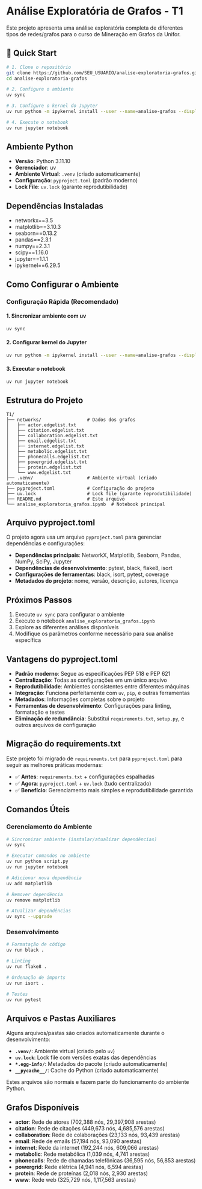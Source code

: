 # Análise Exploratória de Grafos - T1

Este projeto apresenta uma análise exploratória completa de diferentes tipos de redes/grafos para o curso de Mineração em Grafos da Unifor.

## 🚀 Quick Start

```bash
# 1. Clone o repositório
git clone https://github.com/SEU_USUARIO/analise-exploratoria-grafos.git
cd analise-exploratoria-grafos

# 2. Configure o ambiente
uv sync

# 3. Configure o kernel do Jupyter
uv run python -m ipykernel install --user --name=analise-grafos --display-name="Python 3.11 - Análise de Grafos"

# 4. Execute o notebook
uv run jupyter notebook
```

## Ambiente Python
- **Versão**: Python 3.11.10
- **Gerenciador**: uv
- **Ambiente Virtual**: `.venv` (criado automaticamente)
- **Configuração**: `pyproject.toml` (padrão moderno)
- **Lock File**: `uv.lock` (garante reprodutibilidade)

## Dependências Instaladas
- networkx==3.5
- matplotlib==3.10.3
- seaborn==0.13.2
- pandas==2.3.1
- numpy==2.3.1
- scipy==1.16.0
- jupyter==1.1.1
- ipykernel==6.29.5

## Como Configurar o Ambiente

### Configuração Rápida (Recomendado)

#### 1. Sincronizar ambiente com uv
```bash
uv sync
```

#### 2. Configurar kernel do Jupyter
```bash
uv run python -m ipykernel install --user --name=analise-grafos --display-name="Python 3.11 - Análise de Grafos"
```

#### 3. Executar o notebook
```bash
uv run jupyter notebook
```

## Estrutura do Projeto
```
T1/
├── networks/                 # Dados dos grafos
│   ├── actor.edgelist.txt
│   ├── citation.edgelist.txt
│   ├── collaboration.edgelist.txt
│   ├── email.edgelist.txt
│   ├── internet.edgelist.txt
│   ├── metabolic.edgelist.txt
│   ├── phonecalls.edgelist.txt
│   ├── powergrid.edgelist.txt
│   ├── protein.edgelist.txt
│   └── www.edgelist.txt
├── .venv/                    # Ambiente virtual (criado automaticamente)
├── pyproject.toml            # Configuração do projeto
├── uv.lock                   # Lock file (garante reprodutibilidade)
├── README.md                 # Este arquivo
└── analise_exploratoria_grafos.ipynb  # Notebook principal
```

## Arquivo pyproject.toml

O projeto agora usa um arquivo `pyproject.toml` para gerenciar dependências e configurações:

- **Dependências principais**: NetworkX, Matplotlib, Seaborn, Pandas, NumPy, SciPy, Jupyter
- **Dependências de desenvolvimento**: pytest, black, flake8, isort
- **Configurações de ferramentas**: black, isort, pytest, coverage
- **Metadados do projeto**: nome, versão, descrição, autores, licença

## Próximos Passos
1. Execute `uv sync` para configurar o ambiente
2. Execute o notebook `analise_exploratoria_grafos.ipynb`
3. Explore as diferentes análises disponíveis
4. Modifique os parâmetros conforme necessário para sua análise específica

## Vantagens do pyproject.toml

- **Padrão moderno**: Segue as especificações PEP 518 e PEP 621
- **Centralização**: Todas as configurações em um único arquivo
- **Reprodutibilidade**: Ambientes consistentes entre diferentes máquinas
- **Integração**: Funciona perfeitamente com `uv`, `pip`, e outras ferramentas
- **Metadados**: Informações completas sobre o projeto
- **Ferramentas de desenvolvimento**: Configurações para linting, formatação e testes
- **Eliminação de redundância**: Substitui `requirements.txt`, `setup.py`, e outros arquivos de configuração

## Migração do requirements.txt

Este projeto foi migrado de `requirements.txt` para `pyproject.toml` para seguir as melhores práticas modernas:

- ✅ **Antes**: `requirements.txt` + configurações espalhadas
- ✅ **Agora**: `pyproject.toml` + `uv.lock` (tudo centralizado)
- ✅ **Benefício**: Gerenciamento mais simples e reprodutibilidade garantida

## Comandos Úteis

### Gerenciamento do Ambiente
```bash
# Sincronizar ambiente (instalar/atualizar dependências)
uv sync

# Executar comandos no ambiente
uv run python script.py
uv run jupyter notebook

# Adicionar nova dependência
uv add matplotlib

# Remover dependência
uv remove matplotlib

# Atualizar dependências
uv sync --upgrade
```

### Desenvolvimento
```bash
# Formatação de código
uv run black .

# Linting
uv run flake8 .

# Ordenação de imports
uv run isort .

# Testes
uv run pytest
```

## Arquivos e Pastas Auxiliares

Alguns arquivos/pastas são criados automaticamente durante o desenvolvimento:

- **`.venv/`**: Ambiente virtual (criado pelo `uv`)
- **`uv.lock`**: Lock file com versões exatas das dependências
- **`*.egg-info/`**: Metadados do pacote (criado automaticamente)
- **`__pycache__/`**: Cache do Python (criado automaticamente)

Estes arquivos são normais e fazem parte do funcionamento do ambiente Python.

## Grafos Disponíveis
- **actor**: Rede de atores (702,388 nós, 29,397,908 arestas)
- **citation**: Rede de citações (449,673 nós, 4,685,576 arestas)
- **collaboration**: Rede de colaborações (23,133 nós, 93,439 arestas)
- **email**: Rede de emails (57,194 nós, 93,090 arestas)
- **internet**: Rede da internet (192,244 nós, 609,066 arestas)
- **metabolic**: Rede metabólica (1,039 nós, 4,741 arestas)
- **phonecalls**: Rede de chamadas telefônicas (36,595 nós, 56,853 arestas)
- **powergrid**: Rede elétrica (4,941 nós, 6,594 arestas)
- **protein**: Rede de proteínas (2,018 nós, 2,930 arestas)
- **www**: Rede web (325,729 nós, 1,117,563 arestas)
